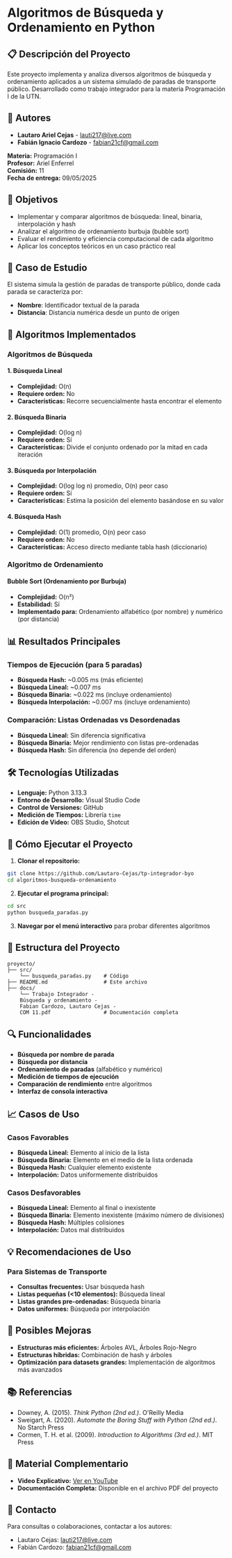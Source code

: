 # Algoritmos de Búsqueda y Ordenamiento en Python

## 📋 Descripción del Proyecto

Este proyecto implementa y analiza diversos algoritmos de búsqueda y ordenamiento aplicados a un sistema simulado de paradas de transporte público. Desarrollado como trabajo integrador para la materia Programación I de la UTN.

## 👥 Autores

- **Lautaro Ariel Cejas** - [lauti217@live.com](mailto:lauti217@live.com)
- **Fabián Ignacio Cardozo** - [fabian21cf@gmail.com](mailto:fabian21cf@gmail.com)

**Materia:** Programación I  
**Profesor:** Ariel Enferrel  
**Comisión:** 11  
**Fecha de entrega:** 09/05/2025

## 🎯 Objetivos

- Implementar y comparar algoritmos de búsqueda: lineal, binaria, interpolación y hash
- Analizar el algoritmo de ordenamiento burbuja (bubble sort)
- Evaluar el rendimiento y eficiencia computacional de cada algoritmo
- Aplicar los conceptos teóricos en un caso práctico real

## 🚌 Caso de Estudio

El sistema simula la gestión de paradas de transporte público, donde cada parada se caracteriza por:
- **Nombre**: Identificador textual de la parada
- **Distancia**: Distancia numérica desde un punto de origen

## 🔧 Algoritmos Implementados

### Algoritmos de Búsqueda

#### 1. Búsqueda Lineal
- **Complejidad:** O(n)
- **Requiere orden:** No
- **Características:** Recorre secuencialmente hasta encontrar el elemento

#### 2. Búsqueda Binaria
- **Complejidad:** O(log n)
- **Requiere orden:** Sí
- **Características:** Divide el conjunto ordenado por la mitad en cada iteración

#### 3. Búsqueda por Interpolación
- **Complejidad:** O(log log n) promedio, O(n) peor caso
- **Requiere orden:** Sí
- **Características:** Estima la posición del elemento basándose en su valor

#### 4. Búsqueda Hash
- **Complejidad:** O(1) promedio, O(n) peor caso
- **Requiere orden:** No
- **Características:** Acceso directo mediante tabla hash (diccionario)

### Algoritmo de Ordenamiento

#### Bubble Sort (Ordenamiento por Burbuja)
- **Complejidad:** O(n²)
- **Estabilidad:** Sí
- **Implementado para:** Ordenamiento alfabético (por nombre) y numérico (por distancia)

## 📊 Resultados Principales

### Tiempos de Ejecución (para 5 paradas)
- **Búsqueda Hash:** ~0.005 ms (más eficiente)
- **Búsqueda Lineal:** ~0.007 ms
- **Búsqueda Binaria:** ~0.022 ms (incluye ordenamiento)
- **Búsqueda Interpolación:** ~0.007 ms (incluye ordenamiento)

### Comparación: Listas Ordenadas vs Desordenadas
- **Búsqueda Lineal:** Sin diferencia significativa
- **Búsqueda Binaria:** Mejor rendimiento con listas pre-ordenadas
- **Búsqueda Hash:** Sin diferencia (no depende del orden)

## 🛠️ Tecnologías Utilizadas

- **Lenguaje:** Python 3.13.3
- **Entorno de Desarrollo:** Visual Studio Code
- **Control de Versiones:** GitHub
- **Medición de Tiempos:** Librería `time`
- **Edición de Video:** OBS Studio, Shotcut

## 🚀 Cómo Ejecutar el Proyecto

1. **Clonar el repositorio:**
```bash
git clone https://github.com/Lautaro-Cejas/tp-integrador-byo
cd algoritmos-busqueda-ordenamiento
```

2. **Ejecutar el programa principal:**
```bash
cd src
python busqueda_paradas.py
```

3. **Navegar por el menú interactivo** para probar diferentes algoritmos

## 📁 Estructura del Proyecto

```
proyecto/
├── src/
    └── busqueda_paradas.py    # Código
├── README.md                  # Este archivo
├── docs/
    └── Trabajo Integrador - 
    Búsqueda y ordenamiento - 
    Fabian Cardozo, Lautaro Cejas - 
    COM 11.pdf                 # Documentación completa

```

## 🔍 Funcionalidades

- **Búsqueda por nombre de parada**
- **Búsqueda por distancia**
- **Ordenamiento de paradas** (alfabético y numérico)
- **Medición de tiempos de ejecución**
- **Comparación de rendimiento** entre algoritmos
- **Interfaz de consola interactiva**

## 📈 Casos de Uso

### Casos Favorables
- **Búsqueda Lineal:** Elemento al inicio de la lista
- **Búsqueda Binaria:** Elemento en el medio de la lista ordenada
- **Búsqueda Hash:** Cualquier elemento existente
- **Interpolación:** Datos uniformemente distribuidos

### Casos Desfavorables
- **Búsqueda Lineal:** Elemento al final o inexistente
- **Búsqueda Binaria:** Elemento inexistente (máximo número de divisiones)
- **Búsqueda Hash:** Múltiples colisiones
- **Interpolación:** Datos mal distribuidos

## 💡 Recomendaciones de Uso

### Para Sistemas de Transporte
- **Consultas frecuentes:** Usar búsqueda hash
- **Listas pequeñas (<10 elementos):** Búsqueda lineal
- **Listas grandes pre-ordenadas:** Búsqueda binaria
- **Datos uniformes:** Búsqueda por interpolación

## 🔧 Posibles Mejoras

- **Estructuras más eficientes:** Árboles AVL, Árboles Rojo-Negro
- **Estructuras híbridas:** Combinación de hash y árboles
- **Optimización para datasets grandes:** Implementación de algoritmos más avanzados

## 📚 Referencias

- Downey, A. (2015). *Think Python (2nd ed.)*. O'Reilly Media
- Sweigart, A. (2020). *Automate the Boring Stuff with Python (2nd ed.)*. No Starch Press
- Cormen, T. H. et al. (2009). *Introduction to Algorithms (3rd ed.)*. MIT Press

## 🎥 Material Complementario

- **Video Explicativo:** [Ver en YouTube](https://www.youtube.com/watch?v=sP-I6tHQFGI)
- **Documentación Completa:** Disponible en el archivo PDF del proyecto

## 📧 Contacto

Para consultas o colaboraciones, contactar a los autores:
- Lautaro Cejas: [lauti217@live.com](mailto:lauti217@live.com)
- Fabián Cardozo: [fabian21cf@gmail.com](mailto:fabian21cf@gmail.com)